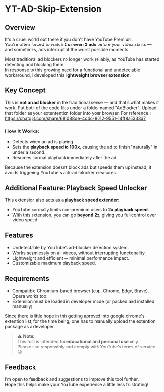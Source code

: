 # YT-AD-Skip-Extension

## Overview
It's a cruel world out there if you don't have YouTube Premium.  
You're often forced to watch **2 or even 3 ads** before your video starts — and sometimes, ads interrupt at the worst possible moments.

Most traditional ad blockers no longer work reliably, as YouTube has started detecting and blocking them.  
In response to this growing need for a functional and undetectable workaround, I developed this **lightweight browser extension**.

## Key Concept
This is **not an ad blocker** in the traditional sense — and that’s what makes it work.
Put both of the code files under a folder named "AdBlocker". Upload that folder as your extentention folder into your browser.
For reference : https://chatgpt.com/share/681088de-4c4c-8012-9551-14ff8a5333a7

### How It Works:
- Detects when an ad is playing.
- Sets the **playback speed to 100x**, causing the ad to finish "naturally" in under a second.
- Resumes normal playback immediately after the ad.

Because the extension doesn’t block ads but speeds them up instead, it avoids triggering YouTube's anti-ad-blocker measures.

## Additional Feature: Playback Speed Unlocker
This extension also acts as a **playback speed extender**:
- YouTube normally limits non-premium users to **2x playback speed**.
- With this extension, you can go **beyond 2x**, giving you full control over video speed.

## Features
- Undetectable by YouTube’s ad-blocker detection system.
- Works seamlessly on all videos, without interrupting functionality.
- Lightweight and efficient — minimal performance impact.
- Customizable maximum playback speed.

## Requirements
- Compatible Chromium-based browser (e.g., Chrome, Edge, Brave). Opera works too.
- Extension must be loaded in developer mode (or packed and installed manually).

Since there is little hope in this getting aproved into google chrome's extention list, for the time being, one has to manually upload the extention package as a developer.

> ⚠️ **Note**:  
This tool is intended for **educational and personal use** only.  
Please use responsibly and comply with YouTube’s terms of service. 😉

## Feedback
I’m open to feedback and suggestions to improve this tool further.  
Hope this helps make your YouTube experience a little less frustrating!
